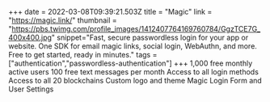 +++
date = 2022-03-08T09:39:21.503Z
title = "Magic"
link = "https://magic.link/"
thumbnail = "https://pbs.twimg.com/profile_images/1412407764169760784/GgzTCE7G_400x400.jpg"
snippet="Fast, secure passwordless login for your app or website. One SDK for email magic links, social login, WebAuthn, and more. Free to get started, ready in minutes."
tags = ["authentication","passwordless-authentication"]
+++
1,000 free monthly active users
100 free text messages per month
Access to all login methods
Access to all 20 blockchains
Custom logo and theme
Magic Login Form and User Settings
